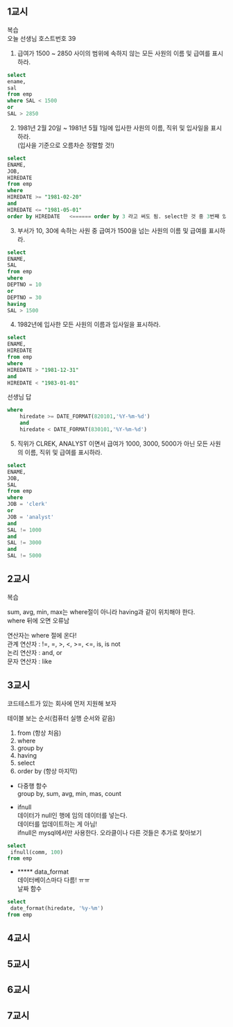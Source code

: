 ## 1교시
복습  
오늘 선생님 호스트번호 39  

1. 급여가 1500 ~ 2850 사이의 범위에 속하지 않는 모든 사원의 이름 및 급여를 표시하라.  
```sql
select   
ename,  
sal  
from emp  
where SAL < 1500  
or   
SAL > 2850
```

2. 1981년 2월 20일 ~ 1981년 5월 1일에 입사한 사원의 이름, 직위 및 입사일을 표시하라.  
 (입사을 기준으로 오름차순 정렬할 것!)  
```sql
select   
ENAME,  
JOB,  
HIREDATE   
from emp  
where   
HIREDATE >= "1981-02-20"  
and   
HIREDATE <= "1981-05-01"  
order by HIREDATE   <====== order by 3 라고 써도 됨. select한 것 중 3번째 있는 hiredate를 의미
```

3. 부서가 10, 30에 속하는 사원 중 급여가 1500을 넘는 사원의 이름 및 급여를 표시하라.  
```sql
select   
ENAME,  
SAL   
from emp  
where   
DEPTNO = 10  
or   
DEPTNO = 30  
having   
SAL > 1500  
```

4. 1982년에 입사한 모든 사원의 이름과 입사일을 표시하라.  
```sql
select  
ENAME,  
HIREDATE   
from emp  
where   
HIREDATE > "1981-12-31"  
and   
HIREDATE < "1983-01-01"  
```
선생님 답
```sql
where   
    hiredate >= DATE_FORMAT(820101,'%Y-%m-%d')   
    and   
    hiredate < DATE_FORMAT(830101,'%Y-%m-%d')  
```

5. 직위가 CLREK, ANALYST 이면서 급여가 1000, 3000, 5000가 아닌 모든 사원의 이름, 직위 및 급여를 표시하라.  
```sql
select  
ENAME,  
JOB,  
SAL
from emp
where
JOB = 'clerk'
or
JOB = 'analyst'
and
SAL != 1000
and
SAL != 3000
and
SAL != 5000
```
## 2교시
복습  

sum, avg, min, max는 where절이 아니라 having과 같이 위치해야 한다.  
where 뒤에 오면 오류남  

연산자는 where 절에 온다!  
관계 연산자 : !=, =, >, <, >=, <=, is, is not  
논리 연산자 : and, or  
문자 연산자 : like  

## 3교시
코드테스트가 있는 회사에 먼저 지원해 보자  

테이블 보는 순서(컴퓨터 실행 순서와 같음)  
1. from (항상 처음)
2. where
3. group by
4. having
5. select
6. order by (항상 마지막)

- 다중행 함수  
group by, sum, avg, min, mas, count  

- ifnull  
데이터가 null인 행에 임의 데이터를 넣는다.  
데이터를 업데이트하는 게 아님!   
ifnull은 mysql에서만 사용한다. 오라클이나 다른 것들은 추가로 찾아보기  
```sql
select
 ifnull(comm, 100)
from emp
```
- ***** data_format  
데이터베이스마다 다름! ㅠㅠ  
날짜 함수  
```sql
select
 date_format(hiredate, '%y-%m')
from emp
```
## 4교시


## 5교시


## 6교시


## 7교시
